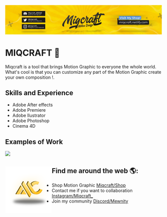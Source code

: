 <img src="https://github.com/MIQCRAFT/MIQCRAFT/blob/MIQCRAFT-assets/Miqcraft%20Staff/banner.jpg" alt="banner that says Monica Powell - software engineer, content creator and community organizer alongside a cartoon illustration of Monica">

# MIQCRAFT 🐝
Miqcraft is a tool that brings Motion Graphic to everyone the whole world. What's cool is that you can customize any part of the Motion Graphic create your own composition !.

## Skills and Experience
* Adobe After effects
* Adobe Premiere
* Adobe Ilustrator
* Adobe Photoshop
* Cinema 4D

## Examples of Work
<img src="https://github.com/MIQCRAFT/MIQCRAFT/blob/MIQCRAFT-assets/Miqcraft%20Staff/gif.gif" width="512" >

## Find me around the web 🌎: <a href="https://github.com/sponsors/M0nica"><img align="left" width="150" height="150" src="https://github.com/MIQCRAFT/MIQCRAFT/blob/MIQCRAFT-assets/Miqcraft%20Staff/logo3.png"></a>
- Shop Motion Graphic <a href="https://miqlinks.netlify.app/shop">Miqcraft/Shop</a>
- Contact me if you want to collaboration <a href="https://www.instagram.com/miqcraft_/">Instagram/Miqcraft_</a>
- Join my community <a href="https://www.linkedin.com/in/monicampowell/">Discord/Mewnity</a>
